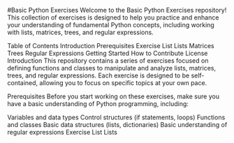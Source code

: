 
#Basic Python Exercises
Welcome to the Basic Python Exercises repository! This collection of exercises is designed to help you practice and enhance your understanding of fundamental Python concepts, including working with lists, matrices, trees, and regular expressions.

Table of Contents
Introduction
Prerequisites
Exercise List
Lists
Matrices
Trees
Regular Expressions
Getting Started
How to Contribute
License
Introduction
This repository contains a series of exercises focused on defining functions and classes to manipulate and analyze lists, matrices, trees, and regular expressions. Each exercise is designed to be self-contained, allowing you to focus on specific topics at your own pace.

Prerequisites
Before you start working on these exercises, make sure you have a basic understanding of Python programming, including:

Variables and data types
Control structures (if statements, loops)
Functions and classes
Basic data structures (lists, dictionaries)
Basic understanding of regular expressions
Exercise List
Lists
